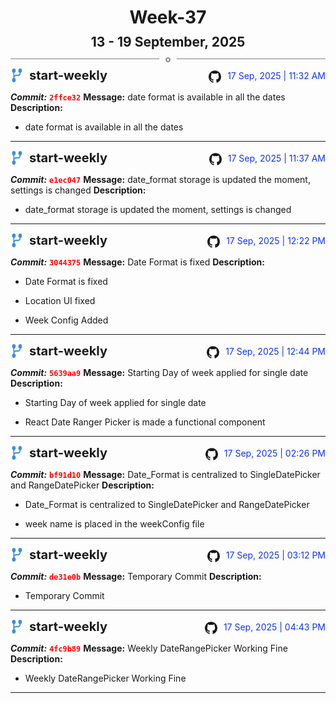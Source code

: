<h1 style="text-align:center; margin-bottom:10px">Week-37</h1>
<h2 style="text-align:center; margin:0px">13 - 19 September, 2025</h2>
<div style="display: flex; align-items: center; justify-content: center;">
  <hr style="flex: 1; background-color: gray;" />
  <span style="padding: 0 10px;font-weight:bold; color:gray">o</span>
  <hr style="flex: 1; background-color: gray;" />
</div>

<div style="display: flex; justify-content: space-between; align-items:end;">
  <div style="display:flex">
      <img src="../assets/branch.svg" alt="GitHub Logo"  style="width:20px; margin:0 10px 0 0">
      <h3 style="margin: 0; padding:0; font-weight: bold; font-size:20px;">start-weekly</h3>
  </div>
  <div style="display:flex">
  <img src="../assets/github.svg" alt="GitHub Logo" style="width:20px">
    <span style="color:rgb(16, 54, 226); text-align: right; margin:0 0 0 10px; padding:0px;">17 Sep, 2025 | 11:32 AM</span>
  </div>
</div>

**_Commit:_** <code style="color: red; font-weight: bold;">2ffce32</code>
**Message:** date format is available in all the dates
**Description:**
- date format is available in all the dates
---
<div style="display: flex; justify-content: space-between; align-items:end;">
  <div style="display:flex">
      <img src="../assets/branch.svg" alt="GitHub Logo"  style="width:20px; margin:0 10px 0 0">
      <h3 style="margin: 0; padding:0; font-weight: bold; font-size:20px;">start-weekly</h3>
  </div>
  <div style="display:flex">
  <img src="../assets/github.svg" alt="GitHub Logo" style="width:20px">
    <span style="color:rgb(16, 54, 226); text-align: right; margin:0 0 0 10px; padding:0px;">17 Sep, 2025 | 11:37 AM</span>
  </div>
</div>

**_Commit:_** <code style="color: red; font-weight: bold;">e1ec047</code>
**Message:** date_format storage is updated the moment, settings is changed
**Description:**
- date_format storage is updated the moment, settings is changed
---
<div style="display: flex; justify-content: space-between; align-items:end;">
  <div style="display:flex">
      <img src="../assets/branch.svg" alt="GitHub Logo"  style="width:20px; margin:0 10px 0 0">
      <h3 style="margin: 0; padding:0; font-weight: bold; font-size:20px;">start-weekly</h3>
  </div>
  <div style="display:flex">
  <img src="../assets/github.svg" alt="GitHub Logo" style="width:20px">
    <span style="color:rgb(16, 54, 226); text-align: right; margin:0 0 0 10px; padding:0px;">17 Sep, 2025 | 12:22 PM</span>
  </div>
</div>

**_Commit:_** <code style="color: red; font-weight: bold;">3044375</code>
**Message:** Date Format is fixed
**Description:**
- Date Format is fixed

- Location UI fixed
- Week Config Added
---
<div style="display: flex; justify-content: space-between; align-items:end;">
  <div style="display:flex">
      <img src="../assets/branch.svg" alt="GitHub Logo"  style="width:20px; margin:0 10px 0 0">
      <h3 style="margin: 0; padding:0; font-weight: bold; font-size:20px;">start-weekly</h3>
  </div>
  <div style="display:flex">
  <img src="../assets/github.svg" alt="GitHub Logo" style="width:20px">
    <span style="color:rgb(16, 54, 226); text-align: right; margin:0 0 0 10px; padding:0px;">17 Sep, 2025 | 12:44 PM</span>
  </div>
</div>

**_Commit:_** <code style="color: red; font-weight: bold;">5639aa9</code>
**Message:** Starting Day of week applied for single date
**Description:**
- Starting Day of week applied for single date

- React Date Ranger Picker is made a functional component
---
<div style="display: flex; justify-content: space-between; align-items:end;">
  <div style="display:flex">
      <img src="../assets/branch.svg" alt="GitHub Logo"  style="width:20px; margin:0 10px 0 0">
      <h3 style="margin: 0; padding:0; font-weight: bold; font-size:20px;">start-weekly</h3>
  </div>
  <div style="display:flex">
  <img src="../assets/github.svg" alt="GitHub Logo" style="width:20px">
    <span style="color:rgb(16, 54, 226); text-align: right; margin:0 0 0 10px; padding:0px;">17 Sep, 2025 | 02:26 PM</span>
  </div>
</div>

**_Commit:_** <code style="color: red; font-weight: bold;">bf91d10</code>
**Message:** Date_Format is centralized to SingleDatePicker and RangeDatePicker
**Description:**
- Date_Format is centralized to SingleDatePicker and RangeDatePicker

- week name is placed in the weekConfig file
---
<div style="display: flex; justify-content: space-between; align-items:end;">
  <div style="display:flex">
      <img src="../assets/branch.svg" alt="GitHub Logo"  style="width:20px; margin:0 10px 0 0">
      <h3 style="margin: 0; padding:0; font-weight: bold; font-size:20px;">start-weekly</h3>
  </div>
  <div style="display:flex">
  <img src="../assets/github.svg" alt="GitHub Logo" style="width:20px">
    <span style="color:rgb(16, 54, 226); text-align: right; margin:0 0 0 10px; padding:0px;">17 Sep, 2025 | 03:12 PM</span>
  </div>
</div>

**_Commit:_** <code style="color: red; font-weight: bold;">de31e0b</code>
**Message:** Temporary Commit
**Description:**
- Temporary Commit
---
<div style="display: flex; justify-content: space-between; align-items:end;">
  <div style="display:flex">
      <img src="../assets/branch.svg" alt="GitHub Logo"  style="width:20px; margin:0 10px 0 0">
      <h3 style="margin: 0; padding:0; font-weight: bold; font-size:20px;">start-weekly</h3>
  </div>
  <div style="display:flex">
  <img src="../assets/github.svg" alt="GitHub Logo" style="width:20px">
    <span style="color:rgb(16, 54, 226); text-align: right; margin:0 0 0 10px; padding:0px;">17 Sep, 2025 | 04:43 PM</span>
  </div>
</div>

**_Commit:_** <code style="color: red; font-weight: bold;">4fc9b89</code>
**Message:** Weekly DateRangePicker Working Fine
**Description:**
- Weekly DateRangePicker Working Fine
---
